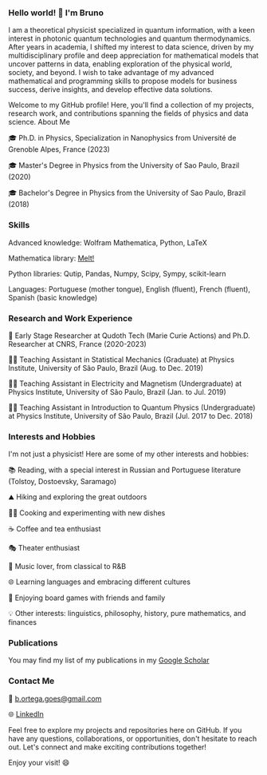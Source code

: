 ### Hello world! 👋 I'm Bruno 

I am a theoretical physicist specialized in quantum information, with a keen interest in photonic quantum technologies and quantum thermodynamics. After years in academia, I shifted my interest to data science, driven by my multidisciplinary profile and deep appreciation for mathematical models that uncover patterns in data, enabling exploration of the physical world, society, and beyond. I wish to take advantage of my advanced mathematical and programming skills to propose models for business success, derive insights, and develop effective data solutions.

Welcome to my GitHub profile! Here, you'll find a collection of my projects, research work, and contributions spanning the fields of physics and data science.
About Me

🎓 Ph.D. in Physics, Specialization in Nanophysics from Université de Grenoble Alpes, France (2023)

🎓 Master's Degree in Physics from the University of Sao Paulo, Brazil (2020)

🎓 Bachelor's Degree in Physics from the University of Sao Paulo, Brazil (2018)

### Skills

Advanced knowledge: Wolfram Mathematica, Python, LaTeX

Mathematica library: [Melt!](https://melt1.notion.site/)

Python libraries: Qutip, Pandas, Numpy, Scipy, Sympy, scikit-learn
        
Languages: Portuguese (mother tongue), English (fluent), French (fluent), Spanish (basic knowledge)

### Research and Work Experience

💼 Early Stage Researcher at Qudoth Tech (Marie Curie Actions) and Ph.D. Researcher at CNRS, France (2020-2023)

👨‍🏫 Teaching Assistant in Statistical Mechanics (Graduate) at Physics Institute, University of São Paulo, Brazil (Aug. to Dec. 2019)

👨‍🏫 Teaching Assistant in Electricity and Magnetism (Undergraduate) at Physics Institute, University of São Paulo, Brazil (Jan. to Jul. 2019)

👨‍🏫 Teaching Assistant in Introduction to Quantum Physics (Undergraduate) at Physics Institute, University of São Paulo, Brazil (Jul. 2017 to Dec. 2018)

### Interests and Hobbies

I'm not just a physicist! Here are some of my other interests and hobbies:

 📚 Reading, with a special interest in Russian and Portuguese literature (Tolstoy, Dostoevsky, Saramago)
 
 ⛰️ Hiking and exploring the great outdoors
 
 👨‍🍳 Cooking and experimenting with new dishes
 
 ☕ Coffee and tea enthusiast
 
 🎭 Theater enthusiast
 
 🎵 Music lover, from classical to R&B
 
 🌐 Learning languages and embracing different cultures
 
 🎲 Enjoying board games with friends and family
 
 💡 Other interests: linguistics, philosophy, history, pure mathematics, and finances

### Publications 

You may find my list of my publications in my [Google Scholar](https://scholar.google.com/citations?hl=fr&user=Hq4mgYkAAAAJ)

### Contact Me

📧 [b.ortega.goes@gmail.com](b.ortega.goes@gmail.com)

🌐 [LinkedIn](https://www.linkedin.com/in/bruno-ortega-goes-271b36175/)

Feel free to explore my projects and repositories here on GitHub. If you have any questions, collaborations, or opportunities, don't hesitate to reach out. Let's connect and make exciting contributions together!

Enjoy your visit! 😄
